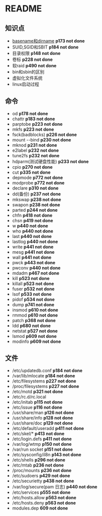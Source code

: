 # README

## 知识点

* [basename和dirname](linux知识点/basename和dirname.md) **p173 not done**
* SUID,SGID和SBIT **p184 not done**
* 目录权限 **p148 not done**
* 卷标 **p228 not done**
* 软raid **p490 not done**
* bin和sbin的区别
* 虚拟化文件系统
* linux启动过程

## 命令

* od **p178 not done**
* chattr **p183 not done**
* parptobe **p223 not done**
* mkfs **p223 not done**
* fsck(badblocks) **p226 not done**
* mount --bind **p230 not done**
* mknod **p231 not done**
* e2label **p232 not done**
* tune2fs **p232 not done**
* hdparm(测试硬盘性能) **p233 not done**
* cpio **p270 not done**
* cut **p335 not done**
* depmode **p772 not done**
* modprobe **p772 not done**
* declare **p310 not done**
* dd(备份) **p237 not done**
* mkswap **p238 not done**
* swapon **p238 not done**
* parted **p244 not done**
* chfn **p418 not done**
* chsn **p419 not done**
* w **p440 not done**
* who **p440 not done**
* last **p440 not done**
* lastlog **p440 not done**
* write **p441 not done**
* mesg **p441 not done**
* wall **p441 not done**
* pwck **p443 not done**
* pwconv **p440 not done**
* mdadm **p467 not done**
* kill **p523 not done**
* killall **p523 not done**
* fuser **p532 not done**
* lsof **p533 not done**
* pidof **p534 not done**
* dump **p741 not done**
* insmod **p610 not done**
* rmmod **p610 not done**
* patch **p368 not done**
* ldd **p680 not done**
* netstat **p527 not done**
* lsmod **p609 not done**
* modinfo **p609 not done**

## 文件

* /etc/updatedb.conf **p184 not done**
* /var/lib/mlocate **p184 not done**
* /etc/filesystems **p227 not done**
* /proc/filesystems **p227 not done**
* /etc/motd **p321 not done**
* /etc/rc.d/rc.local
* /etc/initab **p115 not done**
* /etc/issue **p116 not done**
* /usr/share/man **p126 not done**
* /usr/share/info **p128 not done**
* /usr/share/doc **p129 not done**
* /etc/default/useradd **p411 not done**
* /etc/skel/* **p413 not done**
* /etc/login.defs **p411 not done**
* /var/log/wtmp **p150 not done**
* /var/run socket **p151 not done**
* /etc/sysconfig/il8n **p143 not done**
* /etc/shells **p296 not done**
* /etc/mtab **p236 not done**
* /proc/mounts **p236 not done**
* /etc/sudoers **p429 not done**
* /etc/securietty **p438 not done**
* /var/log/secure(pam 日志) **p440 not done**
* /etc/services **p555 not done**
* /etc/hosts.allow **p563 not done**
* /etc/hosts.deny **p563 not done**
* modules.dep **609 not done**
